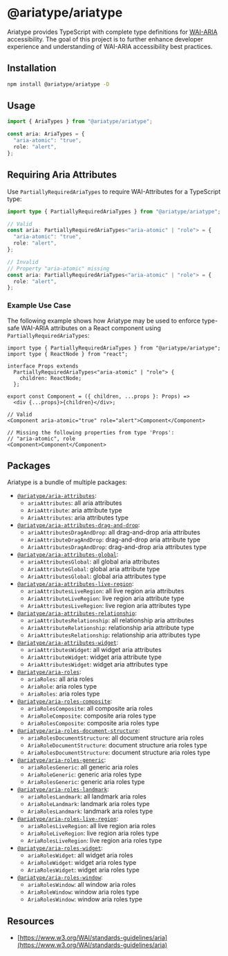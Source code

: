 # @ariatype/ariatype

Ariatype provides TypeScript with complete type definitions for [WAI-ARIA](https://www.w3.org/WAI/standards-guidelines/aria) accessibility. The goal of this project is to further enhance developer experience and understanding of WAI-ARIA accessibility best practices.

## Installation

```bash
npm install @ariatype/ariatype -D
```

## Usage

```ts
import { AriaTypes } from "@ariatype/ariatype";

const aria: AriaTypes = {
  "aria-atomic": "true",
  role: "alert",
};
```

## Requiring Aria Attributes

Use `PartiallyRequiredAriaTypes` to require WAI-Attributes for a TypeScript type:

```ts
import type { PartiallyRequiredAriaTypes } from "@ariatype/ariatype";

// Valid
const aria: PartiallyRequiredAriaTypes<"aria-atomic" | "role"> = {
  "aria-atomic": "true",
  role: "alert",
};

// Invalid
// Property "aria-atomic" missing
const aria: PartiallyRequiredAriaTypes<"aria-atomic" | "role"> = {
  role: "alert",
};
```

### Example Use Case

The following example shows how Ariatype may be used to enforce type-safe WAI-ARIA attributes on a React component using `PartiallyRequiredAriaTypes`:

```tsx
import type { PartiallyRequiredAriaTypes } from "@ariatype/ariatype";
import type { ReactNode } from "react";

interface Props extends
  PartiallyRequiredAriaTypes<"aria-atomic" | "role"> {
    children: ReactNode;
  };

export const Component = ({ children, ...props }: Props) =>
  <div {...props}>{children}</div>;

// Valid
<Component aria-atomic="true" role="alert">Component</Component>

// Missing the following properties from type 'Props':
// "aria-atomic", role
<Component>Component</Component>
```

## Packages

Ariatype is a bundle of multiple packages:

- [`@ariatype/aria-attributes`](https://github.com/ariatype/ariatype/tree/main/@ariatype/aria-attributes):
  - `ariaAttributes`: all aria attributes
  - `AriaAttribute`: aria attribute type
  - `AriaAttributes`: aria attributes type
- [`@ariatype/aria-attributes-drag-and-drop`](https://github.com/ariatype/ariatype/tree/main/@ariatype/aria-attributes-drag-and-drop):
  - `ariaAttributesDragAndDrop`: all drag-and-drop aria attributes
  - `AriaAttributeDragAndDrop`: drag-and-drop aria attribute type
  - `AriaAttributesDragAndDrop`: drag-and-drop aria attributes type
- [`@ariatype/aria-attributes-global`](https://github.com/ariatype/ariatype/tree/main/@ariatype/aria-attributes-global):
  - `ariaAttributesGlobal`: all global aria attributes
  - `AriaAttributeGlobal`: global aria attribute type
  - `AriaAttributesGlobal`: global aria attributes type
- [`@ariatype/aria-attributes-live-region`](https://github.com/ariatype/ariatype/tree/main/@ariatype/aria-attributes-live-region):
  - `ariaAttributesLiveRegion`: all live region aria attributes
  - `AriaAttributeLiveRegion`: live region aria attribute type
  - `AriaAttributesLiveRegion`: live region aria attributes type
- [`@ariatype/aria-attributes-relationship`](https://github.com/ariatype/ariatype/tree/main/@ariatype/aria-attributes-relationship):
  - `ariaAttributesRelationship`: all relationship aria attributes
  - `AriaAttributeRelationship`: relationship aria attribute type
  - `AriaAttributesRelationship`: relationship aria attributes type
- [`@ariatype/aria-attributes-widget`](https://github.com/ariatype/ariatype/tree/main/@ariatype/aria-attributes-widget):
  - `ariaAttributesWidget`: all widget aria attributes
  - `AriaAttributeWidget`: widget aria attribute type
  - `AriaAttributesWidget`: widget aria attributes type
- [`@ariatype/aria-roles`](https://github.com/ariatype/ariatype/tree/main/@ariatype/aria-roles):
  - `ariaRoles`: all aria roles
  - `AriaRole`: aria roles type
  - `AriaRoles`: aria roles type
- [`@ariatype/aria-roles-composite`](https://github.com/ariatype/ariatype/tree/main/@ariatype/aria-roles-composite):
  - `ariaRolesComposite`: all composite aria roles
  - `AriaRoleComposite`: composite aria roles type
  - `AriaRolesComposite`: composite aria roles type
- [`@ariatype/aria-roles-document-structure`](https://github.com/ariatype/ariatype/tree/main/@ariatype/aria-roles-document-structure):
  - `ariaRolesDocumentStructure`: all document structure aria roles
  - `AriaRoleDocumentStructure`: document structure aria roles type
  - `AriaRolesDocumentStructure`: document structure aria roles type
- [`@ariatype/aria-roles-generic`](https://github.com/ariatype/ariatype/tree/main/@ariatype/aria-roles-generic):
  - `ariaRolesGeneric`: all generic aria roles
  - `AriaRoleGeneric`: generic aria roles type
  - `AriaRolesGeneric`: generic aria roles type
- [`@ariatype/aria-roles-landmark`](https://github.com/ariatype/ariatype/tree/main/@ariatype/aria-roles-landmark):
  - `ariaRolesLandmark`: all landmark aria roles
  - `AriaRoleLandmark`: landmark aria roles type
  - `AriaRolesLandmark`: landmark aria roles type
- [`@ariatype/aria-roles-live-region`](https://github.com/ariatype/ariatype/tree/main/@ariatype/aria-roles-live-region):
  - `ariaRolesLiveRegion`: all live region aria roles
  - `AriaRoleLiveRegion`: live region aria roles type
  - `AriaRolesLiveRegion`: live region aria roles type
- [`@ariatype/aria-roles-widget`](https://github.com/ariatype/ariatype/tree/main/@ariatype/aria-roles-widget):
  - `ariaRolesWidget`: all widget aria roles
  - `AriaRoleWidget`: widget aria roles type
  - `AriaRolesWidget`: widget aria roles type
- [`@ariatype/aria-roles-window`](https://github.com/ariatype/ariatype/tree/main/@ariatype/aria-roles-window):
  - `ariaRolesWindow`: all window aria roles
  - `AriaRoleWindow`: window aria roles type
  - `AriaRolesWindow`: window aria roles type

## Resources

- [https://www.w3.org/WAI/standards-guidelines/aria](https://www.w3.org/WAI/standards-guidelines/aria)
